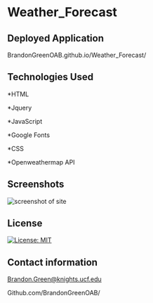 # Weather_Forecast

## Deployed Application
BrandonGreenOAB.github.io/Weather_Forecast/

## Technologies Used
*HTML

*Jquery

*JavaScript

*Google Fonts

*CSS

*Openweathermap API

## Screenshots
![screenshot of site](/assets/screenshot.PNG)

## License 

[![License: MIT](https://img.shields.io/badge/License-MIT-yellow.svg)](https://opensource.org/licenses/MIT)

## Contact information

Brandon.Green@knights.ucf.edu

Github.com/BrandonGreenOAB/


